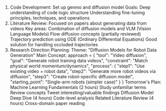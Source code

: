 1. Code Development:
Set up genmo and diffusion model
Goals:
Deep understanding of code logic structure
Understanding fine-tuning principles, techniques, and operations
2. Literature Review:
Focused on papers about generating data from videos
Key areas:
Combination of diffusion models and VLM (Vision Language Models)
Flow diffusion concepts (partially reviewed)
Trajectory prediction using ODE (Ordinary Differential Equations)
Good solution for handling occluded trajectories
3. Research Direction Planning:
Theme: "Diffusion Models for Robot Data Generation"
Main Concept:
approach = {
    "tool": "Video diffusion",
    "goal": "Generate robot training data videos",
    "constraint": "Match physical world momentum/dynamics",
    "process": {
        "step1": "Use existing video + robot data",
        "step2": "Generate more robot videos via diffusion",
        "step3": "Create robot-specific diffusion model",
        "starting_point": "Single-arm robots (simpler case)"
    }
}
Tomorrow's Plan:
Machine Learning Fundamentals (2 hours)
Study unfamiliar terms
Review concepts
Tweet interesting/valuable findings
Diffusion Model Deep Dive (4 hours)
Code-level analysis
Related Literature Review (4 hours)
Cross-domain paper reading